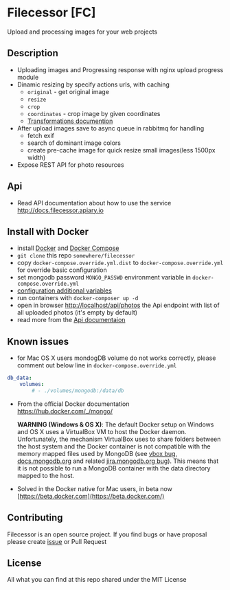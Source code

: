 # Filecessor [FC]

Upload and processing images for your web projects

## Description

- Uploading images and Progressing response with nginx upload progress module
- Dinamic resizing by specify actions urls, with caching
    - `original` - get original image
    - `resize`
    - `crop`
    - `coordinates` - crop image by given coordinates
    - [Transformations documention](https://github.com/lazy-ants/filecessor-transformation)
- After upload images save to async queue in rabbitmq for handling
    - fetch exif
    - search of dominant image colors
    - create pre-cache image for quick resize small images(less 1500px width)
- Expose REST API for photo resources

## Api

- Read API documentation about how to use the service http://docs.filecessor.apiary.io

## Install with Docker

- install [Docker](http://docker.com) and [Docker Compose](https://docs.docker.com/compose/)
- `git clone` this repo `somewhere/filecessor`
- copy `docker-compose.override.yml.dist` to `docker-compose.override.yml` for override basic configuration
- set mongodb password `MONGO_PASSWD` environment variable in `docker-compose.override.yml`
- [configuration additional variables](https://github.com/lazy-ants/filecessor/doc/configuration.md)
- run containers with `docker-composer up -d`
- open in browser [http://localhost/api/photos](http://localhost/api/photos) the Api endpoint with list of all uploaded photos (it's empty by default)
- read more from the [Api documentaion](http://docs.filecessor.apiary.io/#reference/get-photos/all-photos/show-all-paginated-photos)

## Known issues

- for Mac OS X users mondogDB volume do not works correctly, please comment out below line in `docker-compose.override.yml`

```yaml
db_data:
    volumes:
        # - ./volumes/mongodb:/data/db
```

- From the official Docker documentation https://hub.docker.com/_/mongo/

    **WARNING (Windows & OS X)**: The default Docker setup on Windows and OS X uses a VirtualBox VM to host the Docker daemon. Unfortunately, the mechanism VirtualBox uses to share folders between the host system and the Docker container is not compatible with the memory mapped files used by MongoDB (see [vbox bug](https://www.virtualbox.org/ticket/819), [docs.mongodb.org](https://docs.mongodb.org/manual/administration/production-notes/#fsync-on-directories) and related [jira.mongodb.org bug](https://jira.mongodb.org/browse/SERVER-8600)). This means that it is not possible to run a MongoDB container with the data directory mapped to the host.

- Solved in the Docker native for Mac users, in beta now [https://beta.docker.com](https://beta.docker.com/)

## Contributing

Filecessor is an open source project. If you find bugs or have proposal please create [issue](https://github.com/lazy-ants/filecessor/issues) or Pull Request
    
## License

All what you can find at this repo shared under the MIT License
